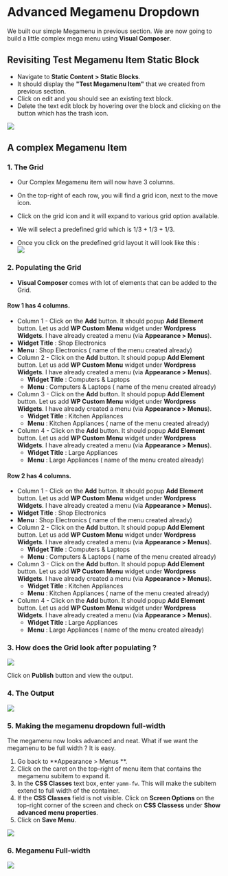 # Advanced Megamenu Dropdown

We built our simple Megamenu in previous section. We are now going to build a little complex mega menu using **Visual Composer**.

## Revisiting Test Megamenu Item Static Block

* Navigate to **Static Content > Static Blocks**.
* It should display the **"Test Megamenu Item"** that we created from previous section.
* Click on edit and you should see an existing text block.
* Delete the text edit block by hovering over the block and clicking on the button which has the trash icon.

![](http://transvelo.github.io/docs/unicase/images/edit-test-megamenu-item.png)

## A complex Megamenu Item

### 1. The Grid

* Our Complex Megamenu item will now have 3 columns.
* On the top-right of each row, you will find a grid icon, next to the move icon.
* Click on the grid icon and it will expand to various grid option available.
* We will select a predefined grid which is 1/3 + 1/3 + 1/3.

* Once you click on the predefined grid layout it will look like this :<br/>![](http://transvelo.github.io/docs/unicase/images/vc-three-col-grid-on-selection.png)



### 2. Populating the Grid

* **Visual Composer** comes with lot of elements that can be added to the Grid.

#### Row 1 has 4 columns.
* Column 1 - Click on the **Add** button. It should popup **Add Element** button. Let us add **WP Custom Menu** widget under **Wordpress Widgets**. I have already created a menu (via **Appearance > Menus**).
 * **Widget Title** : Shop Electronics
 * **Menu** : Shop Electronics ( name of the menu created already)
* Column 2 -  Click on the **Add** button. It should popup **Add Element** button. Let us add **WP Custom Menu** widget under **Wordpress Widgets**. I have already created a menu (via **Appearance > Menus**).
  * **Widget Title** : Computers & Laptops
  * **Menu** : Computers & Laptops ( name of the menu created already)
* Column 3 -  Click on the **Add** button. It should popup **Add Element** button. Let us add **WP Custom Menu** widget under **Wordpress Widgets**. I have already created a menu (via **Appearance > Menus**).
  * **Widget Title** : Kitchen Appliances
  * **Menu** : Kitchen Appliances ( name of the menu created already)
* Column 4 -  Click on the **Add** button. It should popup **Add Element** button. Let us add **WP Custom Menu** widget under **Wordpress Widgets**. I have already created a menu (via **Appearance > Menus**).
  * **Widget Title** : Large Appliances
  * **Menu** : Large Appliances ( name of the menu created already)

#### Row 2 has 4 columns.

* Column 1 - Click on the **Add** button. It should popup **Add Element** button. Let us add **WP Custom Menu** widget under **Wordpress Widgets**. I have already created a menu (via **Appearance > Menus**).
 * **Widget Title** : Shop Electronics
 * **Menu** : Shop Electronics ( name of the menu created already)
* Column 2 -  Click on the **Add** button. It should popup **Add Element** button. Let us add **WP Custom Menu** widget under **Wordpress Widgets**. I have already created a menu (via **Appearance > Menus**).
  * **Widget Title** : Computers & Laptops
  * **Menu** : Computers & Laptops ( name of the menu created already)
* Column 3 -  Click on the **Add** button. It should popup **Add Element** button. Let us add **WP Custom Menu** widget under **Wordpress Widgets**. I have already created a menu (via **Appearance > Menus**).
  * **Widget Title** : Kitchen Appliances
  * **Menu** : Kitchen Appliances ( name of the menu created already)
* Column 4 -  Click on the **Add** button. It should popup **Add Element** button. Let us add **WP Custom Menu** widget under **Wordpress Widgets**. I have already created a menu (via **Appearance > Menus**).
  * **Widget Title** : Large Appliances
  * **Menu** : Large Appliances ( name of the menu created already)



### 3. How does the Grid look after populating ?

![](http://transvelo.github.io/docs/unicase/images/vc-megamenu-backend-editor.png)

Click on **Publish** button and view the output.

### 4. The Output

![](http://transvelo.github.io/docs/unicase/images/vc-megamenu-advanced.png)

### 5. Making the megamenu dropdown full-width

The megamenu now looks advanced and neat. What if we want the megamenu to be full width ? It is easy.

1. Go back to **Appearance > Menus **.
2. Click on the caret on the top-right of menu item that contains the megamenu subitem to expand it.
3. In the **CSS Classes** text box, enter `yamm-fw`. This will make the subitem extend to full width of the container.
4. If the **CSS Classes** field is not visible. Click on **Screen Options** on the top-right corner of the screen and check on **CSS Classess** under **Show advanced menu properties**.
4. Click on **Save Menu**.

![](http://transvelo.github.io/docs/unicase/images/yamm-fw.png)

### 6. Megamenu Full-width

![](http://transvelo.github.io/docs/unicase/images/yamm-fw-output.png)


